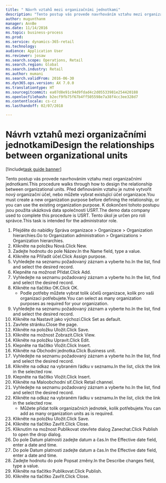 ```yaml
--- 
title: " Návrh vztahů mezi organizačními jednotkami"
description: "Tento postup vás provede navrhováním vztahu mezi organizačními jednotkami."
author: mugunthanm
manager: AnnBe
ms.date: 11/14/2016
ms.topic: business-process
ms.prod: 
ms.service: dynamics-365-retail
ms.technology: 
audience: Application User
ms.reviewer: josaw
ms.search.scope: Operations, Retail
ms.search.region: Global
ms.search.industry: Retail
ms.author: mumani
ms.search.validFrom: 2016-06-30
ms.dyn365.ops.version: AX 7.0.0
ms.translationtype: HT
ms.sourcegitcommit: ea07d8e91c94d9fdad4c2d05533981e254420188
ms.openlocfilehash: b2ecf9fb75f67b4ff505598e7a38f4cc3ee328d7
ms.contentlocale: cs-cz
ms.lasthandoff: 02/07/2018

---
```

# <a name="design-the-relationships-between-organizational-units"></a><span data-ttu-id="854f0-103"> Návrh vztahů mezi organizačními jednotkami</span><span class="sxs-lookup"><span data-stu-id="854f0-103">Design the relationships between organizational units</span></span>

[!include[task guide banner](../includes/task-guide-banner.md)]

<span data-ttu-id="854f0-104">Tento postup vás provede navrhováním vztahu mezi organizačními jednotkami.</span><span class="sxs-lookup"><span data-stu-id="854f0-104">This procedure walks through how to design the relationship between organizational units.</span></span> <span data-ttu-id="854f0-105">Před definováním vztahu je nutné vytvořit nový organizační účel, nebo můžete vybrat existující účel organizace.</span><span class="sxs-lookup"><span data-stu-id="854f0-105">You must create a new organization purpose before defining the relationship, or you can use the existing organization purpose.</span></span> <span data-ttu-id="854f0-106">K dokončení tohoto postupu jsou použita ukázková data společnosti USRT.</span><span class="sxs-lookup"><span data-stu-id="854f0-106">The demo data company used to complete this procedure is USRT.</span></span> <span data-ttu-id="854f0-107">Tento úkol je určen pro roli správce.</span><span class="sxs-lookup"><span data-stu-id="854f0-107">This task is intended for the administrator role.</span></span>

1. <span data-ttu-id="854f0-108">Přejděte do nabídky Správa organizace > Organizace > Organization hierarchies.</span><span class="sxs-lookup"><span data-stu-id="854f0-108">Go to Organization administration > Organizations > Organization hierarchies.</span></span>
2. <span data-ttu-id="854f0-109">Klikněte na položku Nová.</span><span class="sxs-lookup"><span data-stu-id="854f0-109">Click New.</span></span>
3. <span data-ttu-id="854f0-110">Zadejte hodnotu do pole Název.</span><span class="sxs-lookup"><span data-stu-id="854f0-110">In the Name field, type a value.</span></span>
4. <span data-ttu-id="854f0-111">Klikněte na Přiřadit účel.</span><span class="sxs-lookup"><span data-stu-id="854f0-111">Click Assign purpose.</span></span>
5. <span data-ttu-id="854f0-112">Vyhledejte na seznamu požadovaný záznam a vyberte ho.</span><span class="sxs-lookup"><span data-stu-id="854f0-112">In the list, find and select the desired record.</span></span>
6. <span data-ttu-id="854f0-113">Klepněte na možnost Přidat.</span><span class="sxs-lookup"><span data-stu-id="854f0-113">Click Add.</span></span>
7. <span data-ttu-id="854f0-114">Vyhledejte na seznamu požadovaný záznam a vyberte ho.</span><span class="sxs-lookup"><span data-stu-id="854f0-114">In the list, find and select the desired record.</span></span>
8. <span data-ttu-id="854f0-115">Klikněte na tlačítko OK.</span><span class="sxs-lookup"><span data-stu-id="854f0-115">Click OK.</span></span>
    * <span data-ttu-id="854f0-116">Podle potřeby můžete vybrat tolik účelů organizace, kolik pro vaši organizaci potřebujete.</span><span class="sxs-lookup"><span data-stu-id="854f0-116">You can select as many organization purposes as required for your organization.</span></span>  
9. <span data-ttu-id="854f0-117">Vyhledejte na seznamu požadovaný záznam a vyberte ho.</span><span class="sxs-lookup"><span data-stu-id="854f0-117">In the list, find and select the desired record.</span></span>
10. <span data-ttu-id="854f0-118">Klikněte na Nastavit jako výchozí.</span><span class="sxs-lookup"><span data-stu-id="854f0-118">Click Set as default.</span></span>
11. <span data-ttu-id="854f0-119">Zavřete stránku.</span><span class="sxs-lookup"><span data-stu-id="854f0-119">Close the page.</span></span>
12. <span data-ttu-id="854f0-120">Klikněte na položku Uložit.</span><span class="sxs-lookup"><span data-stu-id="854f0-120">Click Save.</span></span>
13. <span data-ttu-id="854f0-121">Klikněte na možnost Zobrazit.</span><span class="sxs-lookup"><span data-stu-id="854f0-121">Click View.</span></span>
14. <span data-ttu-id="854f0-122">Klikněte na položku Upravit.</span><span class="sxs-lookup"><span data-stu-id="854f0-122">Click Edit.</span></span>
15. <span data-ttu-id="854f0-123">Klepněte na tlačítko Vložit.</span><span class="sxs-lookup"><span data-stu-id="854f0-123">Click Insert.</span></span>
16. <span data-ttu-id="854f0-124">Klikněte na Obchodní jednotka.</span><span class="sxs-lookup"><span data-stu-id="854f0-124">Click Business unit.</span></span>
17. <span data-ttu-id="854f0-125">Vyhledejte na seznamu požadovaný záznam a vyberte ho.</span><span class="sxs-lookup"><span data-stu-id="854f0-125">In the list, find and select the desired record.</span></span>
18. <span data-ttu-id="854f0-126">Klikněte na odkaz na vybraném řádku v seznamu.</span><span class="sxs-lookup"><span data-stu-id="854f0-126">In the list, click the link in the selected row.</span></span>
19. <span data-ttu-id="854f0-127">Klepněte na tlačítko Vložit.</span><span class="sxs-lookup"><span data-stu-id="854f0-127">Click Insert.</span></span>
20. <span data-ttu-id="854f0-128">Klikněte na Maloobchodní síť.</span><span class="sxs-lookup"><span data-stu-id="854f0-128">Click Retail channel.</span></span>
21. <span data-ttu-id="854f0-129">Vyhledejte na seznamu požadovaný záznam a vyberte ho.</span><span class="sxs-lookup"><span data-stu-id="854f0-129">In the list, find and select the desired record.</span></span>
22. <span data-ttu-id="854f0-130">Klikněte na odkaz na vybraném řádku v seznamu.</span><span class="sxs-lookup"><span data-stu-id="854f0-130">In the list, click the link in the selected row.</span></span>
    * <span data-ttu-id="854f0-131">Můžete přidat tolik organizačních jednotek, kolik potřebujete.</span><span class="sxs-lookup"><span data-stu-id="854f0-131">You can add as many organization units as is required.</span></span>  
23. <span data-ttu-id="854f0-132">Klikněte na položku Uložit.</span><span class="sxs-lookup"><span data-stu-id="854f0-132">Click Save.</span></span>
24. <span data-ttu-id="854f0-133">Klikněte na tlačítko Zavřít.</span><span class="sxs-lookup"><span data-stu-id="854f0-133">Click Close.</span></span>
25. <span data-ttu-id="854f0-134">Kliknutím na možnost Publikovat otevřete dialog Zanechat.</span><span class="sxs-lookup"><span data-stu-id="854f0-134">Click Publish to open the drop dialog.</span></span>
26. <span data-ttu-id="854f0-135">Do pole Datum platnosti zadejte datum a čas.</span><span class="sxs-lookup"><span data-stu-id="854f0-135">In the Effective date field, enter a date and time.</span></span>
27. <span data-ttu-id="854f0-136">Do pole Datum platnosti zadejte datum a čas.</span><span class="sxs-lookup"><span data-stu-id="854f0-136">In the Effective date field, enter a date and time.</span></span>
28. <span data-ttu-id="854f0-137">Zadejte hodnotu do pole Popsat změny.</span><span class="sxs-lookup"><span data-stu-id="854f0-137">In the Describe changes field, type a value.</span></span>
29. <span data-ttu-id="854f0-138">Klikněte na tlačítko Publikovat.</span><span class="sxs-lookup"><span data-stu-id="854f0-138">Click Publish.</span></span>
30. <span data-ttu-id="854f0-139">Klikněte na tlačítko Zavřít.</span><span class="sxs-lookup"><span data-stu-id="854f0-139">Click Close.</span></span>


